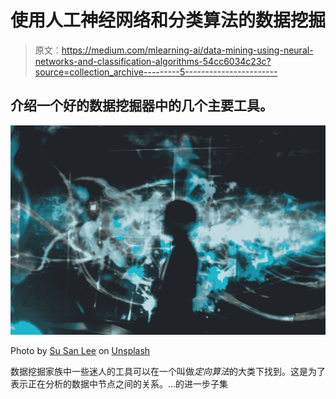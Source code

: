 # 使用人工神经网络和分类算法的数据挖掘

> 原文：<https://medium.com/mlearning-ai/data-mining-using-neural-networks-and-classification-algorithms-54cc6034c23c?source=collection_archive---------5----------------------->

## 介绍一个好的数据挖掘器中的几个主要工具。

![](img/441707a61e449034812c7add55ef3e2d.png)

Photo by [Su San Lee](https://unsplash.com/@blackodc?utm_source=medium&utm_medium=referral) on [Unsplash](https://unsplash.com?utm_source=medium&utm_medium=referral)

数据挖掘家族中一些迷人的工具可以在一个叫做*定向算法*的大类下找到。这是为了表示正在分析的数据中节点之间的关系。…的进一步子集